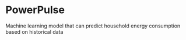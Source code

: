 # PowerPulse
Machine learning model that can predict household energy consumption based on historical data
